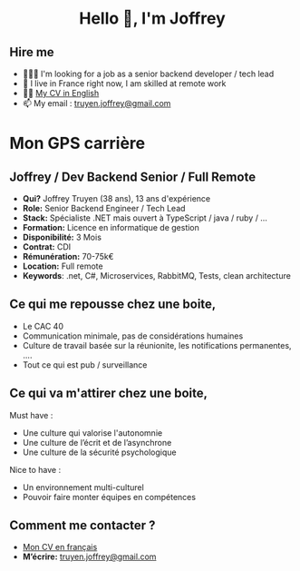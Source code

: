 <h1 align="center">Hello 👋, I'm Joffrey</h1>

## Hire me

- 🕵🏻‍♂️ I'm looking for a job as a senior backend developer / tech lead
- 📍 I live in France right now, I am skilled at remote work
- ✍🏻 [My CV in English](https://github.com/Kerdanite/hire-me/blob/main/Cv__Truyen_Joffrey.net.en.pdf)
- 📫 My email :  [truyen.joffrey@gmail.com](truyen.joffrey@gmail.com)

# Mon GPS carrière

## Joffrey / Dev Backend Senior / Full Remote

- **Qui?** Joffrey Truyen (38 ans), 13 ans d'expérience
- **Role:** Senior Backend Engineer / Tech Lead
- **Stack:** Spécialiste .NET mais ouvert à TypeScript / java / ruby / …
- **Formation:** Licence en informatique de gestion 
- **Disponibilité:** 3 Mois
- **Contrat:** CDI
- **Rémunération:** 70-75k€
- **Location:** Full remote
- **Keywords**: .net, C#, Microservices, RabbitMQ, Tests, clean architecture

## **Ce qui me repousse chez une boite,**

- Le CAC 40
- Communication minimale, pas de considérations humaines
- Culture de travail basée sur la réunionite, les notifications permanentes, ....
- Tout ce qui est pub / surveillance

## **Ce qui va m'attirer chez une boite,**

Must have :
- Une culture qui valorise l'autonomnie
- Une culture de l’écrit et de l’asynchrone
- Une culture de la sécurité psychologique

Nice to have :
- Un environnement multi-culturel
- Pouvoir faire monter équipes en compétences

## **Comment me contacter ?**

- [Mon CV en français](https://github.com/Kerdanite/hire-me/blob/main/Cv__Truyen_Joffrey.net.fr.pdf)
- **M’écrire:** truyen.joffrey@gmail.com

